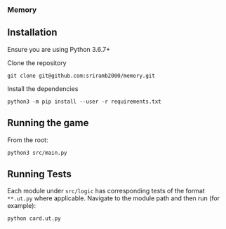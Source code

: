 ### Memory

## Installation

Ensure you are using Python 3.6.7+

Clone the repository

`git clone git@github.com:sriramb2000/memory.git`

Install the dependencies

`python3 -m pip install --user -r requirements.txt`

## Running the game

From the root:

`python3 src/main.py`

## Running Tests

Each module under `src/logic` has corresponding tests of the format `**.ut.py` where applicable. Navigate to the module path and then run (for example):

`python card.ut.py`
